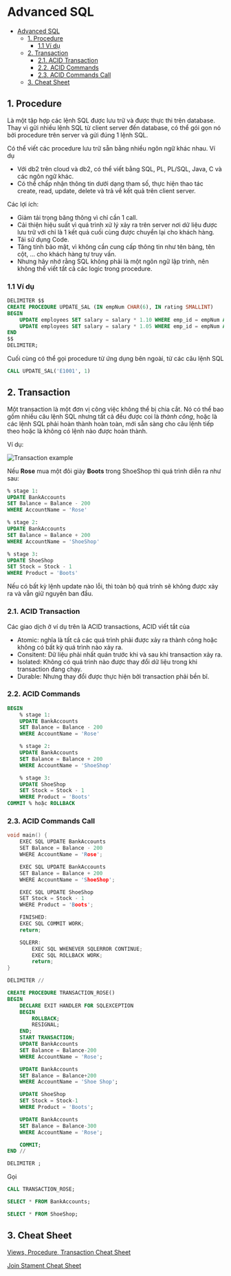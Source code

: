 # Advanced SQL

- [Advanced SQL](#advanced-sql)
  - [1. Procedure](#1-procedure)
    - [1.1 Ví dụ](#11-ví-dụ)
  - [2. Transaction](#2-transaction)
    - [2.1. ACID Transaction](#21-acid-transaction)
    - [2.2. ACID Commands](#22-acid-commands)
    - [2.3. ACID Commands Call](#23-acid-commands-call)
  - [3. Cheat Sheet](#3-cheat-sheet)


## 1. Procedure

Là một tập hợp các lệnh SQL được lưu trữ và được thực thi trên database. Thay vì gửi nhiều lệnh SQL từ client server đến database, có thể gói gọn nó bởi procedure trên server và gửi đúng 1 lệnh SQL.

Có thể viết các procedure lưu trữ sẵn bằng nhiều ngôn ngữ khác nhau. Ví dụ
- Với db2 trên cloud và db2, có thể viết bằng SQL, PL, PL/SQL, Java, C và các ngôn ngữ khác.
- Có thể chấp nhận thông tin dưới dạng tham số, thực hiện thao tác create, read, update, delete và trả về kết quả trên client server.

Các lợi ích:
- Giảm tải trọng băng thông vì chỉ cần 1 call.
- Cải thiện hiệu suất vì quá trình xử lý xảy ra trên server nơi dữ liệu được lưu trữ với chỉ là 1 kết quả cuối cùng được chuyển lại cho khách hàng.
- Tái sử dụng Code.
- Tăng tính bảo mật, vì không cần cung cấp thông tin như tên bảng, tên cột, ... cho khách hàng tự truy vấn.
- Nhưng hãy nhớ rằng SQL không phải là một ngôn ngữ lập trình, nên không thể viết tất cả các logic trong procedure.

### 1.1 Ví dụ

```SQL
DELIMITER $$
CREATE PROCEDURE UPDATE_SAL (IN empNum CHAR(6), IN rating SMALLINT)
BEGIN
    UPDATE employees SET salary = salary * 1.10 WHERE emp_id = empNum AND rating = 1;
    UPDATE employees SET salary = salary * 1.05 WHERE emp_id = empNum AND raing <> 1;
END
$$
DELIMITER;
```

Cuối cùng có thể gọi procedure từ ứng dụng bên ngoài, từ các câu lệnh SQL

```SQL
CALL UPDATE_SAL('E1001', 1)
```

## 2. Transaction

Một transaction là một đơn vị công việc không thể bị chia cắt. Nó có thể bao gồm nhiều câu lệnh SQL nhưng tất cả đều được coi là *thành công*, hoặc là các lệnh SQL phải hoàn thành hoàn toàn, mới sẵn sàng cho câu lệnh tiếp theo hoặc là không có lệnh nào được hoàn thành.

Ví dụ:

![Transaction example](transaction_exp.png)

Nếu **Rose** mua một đôi giày **Boots** trong ShoeShop thì quá trình diễn ra như sau: 

```SQL
% stage 1:
UPDATE BankAccounts
SET Balance = Balance - 200
WHERE AccountName = 'Rose'

% stage 2:
UPDATE BankAccounts
SET Balance = Balance + 200
WHERE AccountName = 'ShoeShop'

% stage 3:
UPDATE ShoeShop
SET Stock = Stock - 1
WHERE Product = 'Boots'
```

Nếu có bất kỳ lệnh update nào lỗi, thì toàn bộ quá trình sẽ không được xảy ra và vẫn giữ nguyên ban đầu.

### 2.1. ACID Transaction

Các giao dịch ở ví dụ trên là ACID transactions, ACID viết tắt của 
- Atomic: nghĩa là tất cả các quá trình phải được xảy ra thành công hoặc không có bất kỳ quá trình nào xảy ra.
- Consitent: Dữ liệu phải nhất quán trước khi và sau khi transaction xảy ra.
- Isolated: Không có quá trình nào được thay đổi dữ liệu trong khi transaction đang chạy.
- Durable: Nhưng thay đổi được thực hiện bởi transaction phải bền bĩ.

### 2.2. ACID Commands

```SQL
BEGIN
    % stage 1:
    UPDATE BankAccounts
    SET Balance = Balance - 200
    WHERE AccountName = 'Rose'

    % stage 2:
    UPDATE BankAccounts
    SET Balance = Balance + 200
    WHERE AccountName = 'ShoeShop'

    % stage 3:
    UPDATE ShoeShop
    SET Stock = Stock - 1
    WHERE Product = 'Boots'
COMMIT % hoặc ROLLBACK
```

### 2.3. ACID Commands Call

```C
void main() {
    EXEC SQL UPDATE BankAccounts
    SET Balance = Balance - 200
    WHERE AccountName = 'Rose';

    EXEC SQL UPDATE BankAccounts
    SET Balance = Balance + 200
    WHERE AccountName = 'ShoeShop';

    EXEC SQL UPDATE ShoeShop
    SET Stock = Stock - 1
    WHERE Product = 'Boots';

    FINISHED:
    EXEC SQL COMMIT WORK;
    return;

    SQLERR:
        EXEC SQL WHENEVER SQLERROR CONTINUE;
        EXEC SQL ROLLBACK WORK;
        return;
}
```

```SQL
DELIMITER //

CREATE PROCEDURE TRANSACTION_ROSE()
BEGIN
    DECLARE EXIT HANDLER FOR SQLEXCEPTION
    BEGIN
        ROLLBACK;
        RESIGNAL;
    END;
    START TRANSACTION;
    UPDATE BankAccounts
    SET Balance = Balance-200
    WHERE AccountName = 'Rose';

    UPDATE BankAccounts
    SET Balance = Balance+200
    WHERE AccountName = 'Shoe Shop';

    UPDATE ShoeShop
    SET Stock = Stock-1
    WHERE Product = 'Boots';

    UPDATE BankAccounts
    SET Balance = Balance-300
    WHERE AccountName = 'Rose';

    COMMIT;
END //

DELIMITER ;

```

Gọi

```SQL
CALL TRANSACTION_ROSE;

SELECT * FROM BankAccounts;

SELECT * FROM ShoeShop;
```

## 3. Cheat Sheet

[Views, Procedure, Transaction Cheat Sheet](https://author-ide.skills.network/render?token=eyJhbGciOiJIUzI1NiIsInR5cCI6IkpXVCJ9.eyJtZF9pbnN0cnVjdGlvbnNfdXJsIjoiaHR0cHM6Ly9jZi1jb3Vyc2VzLWRhdGEuczMudXMuY2xvdWQtb2JqZWN0LXN0b3JhZ2UuYXBwZG9tYWluLmNsb3VkL0lCTURldmVsb3BlclNraWxsc05ldHdvcmstREIwMjAxRU4tU2tpbGxzTmV0d29yay9sYWJzL0NoZWF0U2hlZXQvU1FMLUNoZWF0LVNoZWV0LUZvci1WaWV3cy1TdG9yZWQtUHJvY2VkdXJlcy1UcmFuc2FjdGlvbnMtYW5kLUpPSU5fU3RhdGVtZW50cy5tZCIsInRvb2xfdHlwZSI6Imluc3RydWN0aW9uYWwtbGFiIiwiYWRtaW4iOmZhbHNlLCJpYXQiOjE3MjEzODc2Njl9.rHdSEQmz1NzE1ubOWJkNPTSFGRi6OOgjs3KgIsDJG-M)

[Join Stament Cheat Sheet](https://author-ide.skills.network/render?token=eyJhbGciOiJIUzI1NiIsInR5cCI6IkpXVCJ9.eyJtZF9pbnN0cnVjdGlvbnNfdXJsIjoiaHR0cHM6Ly9jZi1jb3Vyc2VzLWRhdGEuczMudXMuY2xvdWQtb2JqZWN0LXN0b3JhZ2UuYXBwZG9tYWluLmNsb3VkL0lCTURldmVsb3BlclNraWxsc05ldHdvcmstREIwMjAxRU4tU2tpbGxzTmV0d29yay9sYWJzL0NoZWF0U2hlZXQvU1FMLUNoZWF0LVNoZWV0LUpPSU5fU3RhdGVtZW50cy5tZCIsInRvb2xfdHlwZSI6Imluc3RydWN0aW9uYWwtbGFiIiwiYWRtaW4iOmZhbHNlLCJpYXQiOjE3MjEzODc5MTl9.9kxcoHoMxRAHqiB4dOu0rJ6Q-N9buAHO2PX7VeAn6QI)

